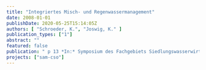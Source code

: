 ```yaml
---
title: "Integriertes Misch- und Regenwassermanagement"
date: 2008-01-01
publishDate: 2020-05-25T15:14:05Z
authors: [ "Schroeder, K.", "Joswig, K." ]
publication_types: ["1"]
abstract: ""
featured: false
publication: " p 13 *In:* Symposium des Fachgebiets Siedlungswasserwirtschaft der TU Berlin „Herausforderungen für die Siedlungswasserwirtschaft“, Berlin. Berlin. 25. - 26.9.2008"
projects: ["sam-cso"]
---
```



